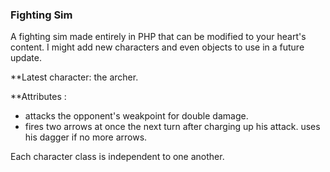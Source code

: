 ### Fighting Sim

A fighting sim made entirely in PHP that can be modified to your heart's content. I might add new characters and even objects to use in a future update.

**Latest character: the archer.

**Attributes :

- attacks the opponent's weakpoint for double damage.
- fires two arrows at once the next turn after charging up his attack.
uses his dagger if no more arrows.

Each character class is independent to one another.
